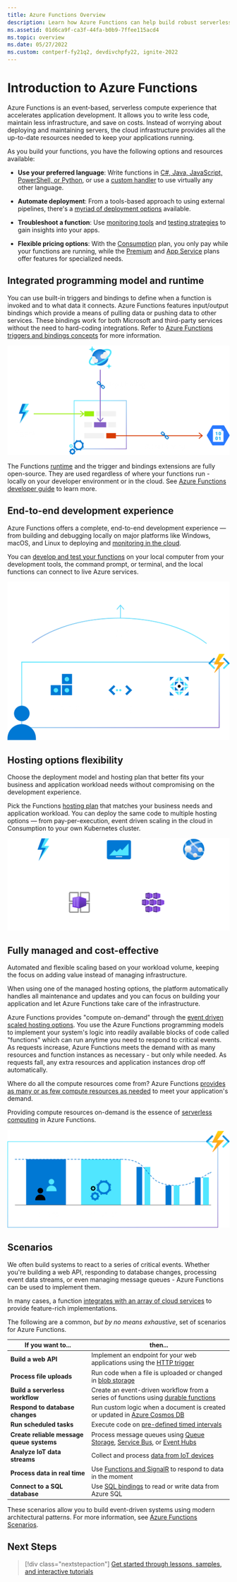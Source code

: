 ```yaml
---
title: Azure Functions Overview 
description: Learn how Azure Functions can help build robust serverless apps.
ms.assetid: 01d6ca9f-ca3f-44fa-b0b9-7ffee115acd4
ms.topic: overview
ms.date: 05/27/2022
ms.custom: contperf-fy21q2, devdivchpfy22, ignite-2022
---
```


# Introduction to Azure Functions

Azure Functions is an event-based, serverless compute experience that accelerates application development. It allows you to write less code, maintain less infrastructure, and save on costs. Instead of worrying about deploying and maintaining servers, the cloud infrastructure provides all the up-to-date resources needed to keep your applications running.

As you build your functions, you have the following options and resources available:

- **Use your preferred language**: Write functions in [C#, Java, JavaScript, PowerShell, or Python](./supported-languages.md), or use a [custom handler](./functions-custom-handlers.md) to use virtually any other language.

- **Automate deployment**: From a tools-based approach to using external pipelines, there's a [myriad of deployment options](./functions-deployment-technologies.md) available.

- **Troubleshoot a function**: Use [monitoring tools](./functions-monitoring.md) and [testing strategies](./functions-test-a-function.md) to gain insights into your apps.

- **Flexible pricing options**: With the [Consumption](./pricing.md) plan, you only pay while your functions are running, while the [Premium](./pricing.md) and [App Service](./pricing.md) plans offer features for specialized needs.

## Integrated programming model and runtime

You can use built-in triggers and bindings to define when a function is invoked and to what data it connects. Azure Functions features input/output bindings which provide a means of pulling data or pushing data to other services. These bindings work for both Microsoft and third-party services without the need to hard-coding integrations. Refer to [Azure Functions triggers and bindings concepts](functions-triggers-bindings.md) for more information.

![Integrated Programming Model](./media/functions-overview/integrated-programming-model.png)

The Functions [runtime](https://github.com/Azure/azure-functions-host) and the trigger and bindings extensions are fully open-source. They are used regardless of where your functions run - locally on your developer environment or in the cloud. See [Azure Functions developer guide](functions-reference.md) to learn more. 

## End-to-end development experience

Azure Functions offers a complete, end-to-end development experience — from building and debugging locally on major platforms like Windows, macOS, and Linux to deploying and [monitoring in the cloud](functions-monitoring.md).

You can [develop and test your functions](functions-develop-local.md) on your local computer from your development tools, the command prompt, or terminal, and the local functions can connect to live Azure services. 

![End-to-end development experience](./media/functions-overview/end-to-end-development-experience.png)

## Hosting options flexibility

Choose the deployment model and hosting plan that better fits your business and application workload needs without compromising on the development experience.

Pick the Functions [hosting plan](functions-scale.md) that matches your business needs and application workload. You can deploy the same code to multiple  hosting options — from pay-per-execution, event driven scaling in the cloud in Consumption to your own Kubernetes cluster.

![Hosting options flexibility](./media/functions-overview/hosting-options-flexibility.png)

## Fully managed and cost-effective

Automated and flexible scaling based on your workload volume, keeping the focus on adding value instead of managing infrastructure.

When using one of the managed hosting options, the platform automatically handles all maintenance and updates and you can focus on building your application and let Azure Functions take care of the infrastructure.

Azure Functions provides "compute on-demand" through the [event driven scaled hosting options](./functions-scale.md#scale). You use the Azure Functions programming models to implement your system's logic into readily available blocks of code called "functions" which can run anytime you need to respond to critical events. As requests increase, Azure Functions meets the demand with as many resources and function instances as necessary - but only while needed. As requests fall, any extra resources and application instances drop off automatically.

Where do all the compute resources come from? Azure Functions [provides as many or as few compute resources as needed](./functions-scale.md) to meet your application's demand.

Providing compute resources on-demand is the essence of [serverless computing](https://azure.microsoft.com/solutions/serverless/) in Azure Functions.

![Fully managed and cost-effective](./media/functions-overview/fully-managed-and-cost-effective.png)

## Scenarios

We often build systems to react to a series of critical events. Whether you're building a web API, responding to database changes, processing  event data streams, or even managing message queues - Azure Functions can be used to implement them.

In many cases, a function [integrates with an array of cloud services](./functions-triggers-bindings.md) to provide feature-rich implementations.

The following are a common, _but by no means exhaustive_, set of scenarios for Azure Functions.

| If you want to... | then... |
| --- | --- |
| **Build a web API** | Implement an endpoint for your web applications using the [HTTP trigger](./functions-bindings-http-webhook.md) |
| **Process file uploads** | Run code when a file is uploaded or changed in [blob storage](./functions-bindings-storage-blob.md) |
| **Build a serverless workflow** | Create an event-driven workflow from a series of functions using [durable functions](./durable/durable-functions-overview.md) |
| **Respond to database changes** | Run custom logic when a document is created or updated in [Azure Cosmos DB](./functions-bindings-cosmosdb-v2.md) |
| **Run scheduled tasks** | Execute code on [pre-defined timed intervals](./functions-bindings-timer.md) |
| **Create reliable message queue systems** | Process message queues using [Queue Storage](./functions-bindings-storage-queue.md), [Service Bus](./functions-bindings-service-bus.md), or [Event Hubs](./functions-bindings-event-hubs.md) |
| **Analyze IoT data streams** | Collect and process [data from IoT devices](./functions-bindings-event-iot.md) |
| **Process data in real time** | Use [Functions and SignalR](./functions-bindings-signalr-service.md) to respond to data in the moment |
| **Connect to a SQL database** | Use [SQL bindings](./functions-bindings-azure-sql.md) to read or write data from Azure SQL |

These scenarios allow you to build event-driven systems using modern architectural patterns. For more information, see [Azure Functions Scenarios](./functions-scenarios.md).

## Next Steps

> [!div class="nextstepaction"]
> [Get started through lessons, samples, and interactive tutorials](./functions-get-started.md)
